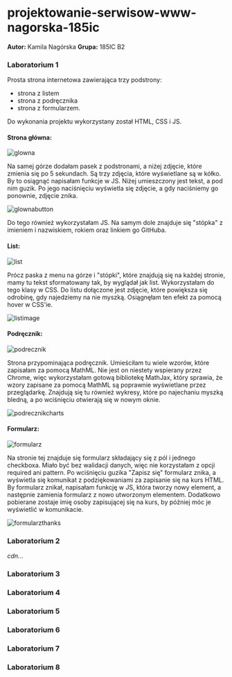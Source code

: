 # projektowanie-serwisow-www-nagorska-185ic
**Autor:** Kamila Nagórska
**Grupa:** 185IC B2

### Laboratorium 1 
Prosta strona internetowa zawierająca trzy podstrony:
- strona z listem 
- strona z podręcznika
- strona z formularzem.

Do wykonania projektu wykorzystany został HTML, CSS i JS.
#### Strona główna:
![glowna](https://github.com/kamilanagorska/projektowanie-serwisow-www-nagorska-185ic/blob/main/Laboratorium1/images/glowna.png?raw=true)

Na samej górze dodałam pasek z podstronami, a niżej zdjęcie, które zmienia się po 5 sekundach. Są trzy zdjęcia, które wyświetlane są w kółko. By to osiągnąć napisałam funkcje w JS. Niżej umieszczony jest tekst, a pod nim guzik. Po jego naciśnięciu wyświetla się zdjęcie, a gdy naciśniemy go ponownie, 
zdjęcie znika. 

![glownabutton](https://github.com/kamilanagorska/projektowanie-serwisow-www-nagorska-185ic/blob/main/Laboratorium1/images/glownabutton.png?raw=true)

Do tego również wykorzystałam JS. Na samym dole znajduje się "stópka" z imieniem i nazwiskiem, rokiem oraz linkiem go GitHuba.

#### List:
![list](https://github.com/kamilanagorska/projektowanie-serwisow-www-nagorska-185ic/blob/main/Laboratorium1/images/list.png?raw=true)

Prócz paska z menu na górze i "stópki", które znajdują się na każdej stronie, mamy tu tekst sformatowany tak, by wyglądał jak list. Wykorzystałam do 
tego klasy w CSS. Do listu dołączone jest zdjęcie, które powiększa się odrobinę, gdy najedziemy na nie myszką. Osiągnęłam ten efekt za pomocą hover w 
CSS'ie.

![listimage](https://github.com/kamilanagorska/projektowanie-serwisow-www-nagorska-185ic/blob/main/Laboratorium1/images/listimage.png?raw=true)

#### Podręcznik:
![podrecznik](https://github.com/kamilanagorska/projektowanie-serwisow-www-nagorska-185ic/blob/main/Laboratorium1/images/podrecznik.png?raw=true)

Strona przypominająca podręcznik. Umieściłam tu wiele wzorów, które zapisałam za pomocą MathML. Nie jest on niestety wspierany przez Chrome, więc wykorzystałam gotową bibliotekę MathJax, który sprawia, że wzory zapisane za pomocą MathML są poprawnie wyświetlane przez przeglądarkę. Znajdują się tu również wykresy, które po najechaniu myszką bledną, a po wciśnięciu otwierają się w nowym oknie. 

![podrecznikcharts](https://github.com/kamilanagorska/projektowanie-serwisow-www-nagorska-185ic/blob/main/Laboratorium1/images/podrecznikcharts.png?raw=true)

#### Formularz:
![formularz](https://github.com/kamilanagorska/projektowanie-serwisow-www-nagorska-185ic/blob/main/Laboratorium1/images/formularz.png?raw=true)

Na stronie tej znajduje się formularz składający się z pól i jednego checkboxa. Miało być bez walidacji danych, więc nie korzystałam z opcji required ani pattern. Po wciśnięciu guzika "Zapisz się" formularz znika, a wyświetla się komunikat z podziękowaniami za zapisanie się na kurs HTML. By formularz znikał, napisałam funkcję w JS, która tworzy nowy element, a następnie zamienia formularz z nowo utworzonym elementem. Dodatkowo pobierane zostaje imię osoby zapisującej się na kurs, by później móc je wyświetlić w komunikacie. 

![formularzthanks](https://github.com/kamilanagorska/projektowanie-serwisow-www-nagorska-185ic/blob/main/Laboratorium1/images/formularzthanks.png?raw=true)


### Laboratorium 2
*cdn...*
### Laboratorium 3
### Laboratorium 4
### Laboratorium 5
### Laboratorium 6
### Laboratorium 7
### Laboratorium 8

